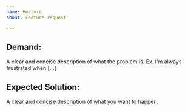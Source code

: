 ```yaml
---
name: Feature
about: Feature request

---
```


## Demand:
A clear and concise description of what the problem is. Ex. I'm always frustrated when [...]

## Expected Solution:
A clear and concise description of what you want to happen.
